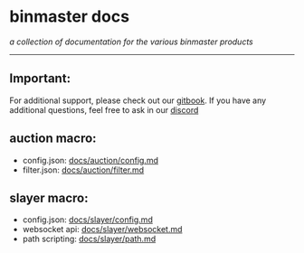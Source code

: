 # binmaster docs
_a collection of documentation for the various binmaster products_

---

## Important:
For additional support, please check out our [gitbook](https://binmasterdocs.gitbook.io/binmaster-docs/). If you have any additional questions, feel free to ask in our [discord](https://discord.gg/binmaster)

## auction macro:
- config.json: [docs/auction/config.md](docs/auction/config.md)
- filter.json: [docs/auction/filter.md](docs/auction/filter.md)

## slayer macro:
- config.json: [docs/slayer/config.md](docs/slayer/config.md)
- websocket api: [docs/slayer/websocket.md](docs/slayer/websocket.md)
- path scripting: [docs/slayer/path.md](docs/slayer/websocket.md)